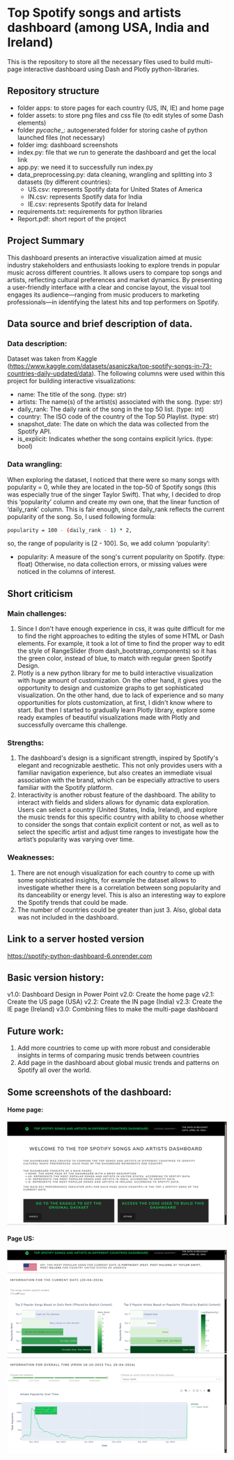 # Top Spotify songs and artists dashboard (among USA, India and Ireland)
This is the repository to store all the necessary files used to build multi-page interactive dashboard using Dash and Plotly python-libraries.


## Repository structure
- folder apps: to store pages for each country (US, IN, IE) and home page
- folder assets: to store png files and css file (to edit styles of some Dash elements)
- folder _pycache__: autogenerated folder for storing cashe of python launched files (not necessary)
- folder img: dashboard screenshots
- index.py: file that we run to generate the dashboard and get the local link
- app.py: we need it to successfully run index.py
- data_preprocessing.py: data cleaning, wrangling and splitting into 3 datasets (by different countries):
    - US.csv: represents Spotify data for United States of America
    - IN.csv: represents Spotify data for India
    - IE.csv: represents Spotify data for Ireland
- requirements.txt: requirements for python libraries
- Report.pdf: short report of the project

## Project Summary
This dashboard presents an interactive visualization aimed at music industry stakeholders and enthusiasts looking to explore trends in popular music across different countries. It allows users to compare top songs and artists, reflecting cultural preferences and market dynamics. By presenting a user-friendly interface with a clear and concise layout, the visual tool engages its audience—ranging from music producers to marketing professionals—in identifying the latest hits and top performers on Spotify.

## Data source and brief description of data.
### Data description:
Dataset was taken from Kaggle (https://www.kaggle.com/datasets/asaniczka/top-spotify-songs-in-73-countries-daily-updated/data). The following columns were used within this project for building interactive visualizations:
- name: The title of the song. (type: str)
- artists: The name(s) of the artist(s) associated with the song. (type: str)
- daily_rank: The daily rank of the song in the top 50 list. (type: int)
- country: The ISO code of the country of the Top 50 Playlist. (type: str)
- snapshot_date: The date on which the data was collected from the Spotify API.
- is_explicit: Indicates whether the song contains explicit lyrics. (type: bool)
### Data wrangling:
When exploring the dataset, I noticed that there were so many songs with popularity = 0, while they are located in the top-50 of Spotify songs (this was especially true of the singer Taylor Swift). That why, I decided to drop this ‘popularity’ column and create my own one, that the linear function of ‘daily_rank’ column. This is fair enough, since daily_rank reflects the current popularity of the song. So, I used following formula:
```bash
popularity = 100 - (daily_rank - 1) * 2,
```
so, the range of popularity is [2 - 100].
So, we add column ‘popularity’:
- popularity: A measure of the song's current popularity on Spotify. (type: float)
Otherwise, no data collection errors, or missing values were noticed in the columns of interest.

## Short criticism
### Main challenges:
1. Since I don't have enough experience in css, it was quite difficult for me to find the right approaches to editing the styles of some HTML or Dash elements. For example, it took a lot of time to find the proper way to edit the style of RangeSlider (from dash_bootstrap_components) so it has the green color, instead of blue, to match with regular green Spotify Design.
2. Plotly is a new python library for me to build interactive visualization with huge amount of customization. On the other hand, it gives you the opportunity to design and customize graphs to get sophisticated visualization. On the other hand, due to lack of experience and so many opportunities for plots customization, at first, I didn't know where to start. But then I started to gradually learn Plotly library, explore some ready examples of beautiful visualizations made with Plotly and successfully overcame this challenge.
### Strengths:
1. The dashboard's design is a significant strength, inspired by Spotify's elegant and recognizable aesthetic. This not only provides users with a familiar navigation experience, but also creates an immediate visual association with the brand, which can be especially attractive to users familiar with the Spotify platform.
2. Interactivity is another robust feature of the dashboard. The ability to interact with fields and sliders allows for dynamic data exploration. Users can select a country (United States, India, Ireland), and explore the music trends for this specific country with ability to choose whether to consider the songs that contain explicit content or not, as well as to select the specific artist and adjust time ranges to investigate how the artist’s popularity was varying over time.
### Weaknesses:
1. There are not enough visualization for each country to come up with some sophisticated insights, for example the dataset allows to investigate whether there is a correlation between song popularity and its danceability or energy level. This is also an interesting way to explore the Spotify trends that could be made.
2. The number of countries could be greater than just 3. Also, global data was not included in the dashboard.

## Link to a server hosted version
https://spotify-python-dashboard-6.onrender.com

## Basic version history:
v1.0: Dashboard Design in Power Point
v2.0: Create the home page
v2.1: Create the US page (USA)
v2.2: Create the IN page (India)
v2.3: Create the IE page (Ireland)
v3.0: Combining files to make the multi-page dashboard

## Future work:
1. Add more countries to come up with more robust and considerable insights in terms of comparing music trends between countries
2. Add page in the dashboard about global music trends and patterns on Spotify all over the world.


## Some screenshots of the dashboard:
#### Home page:
![Example Image](img/home_page.png)

#### Page US:
![Example Image](img/us1.png)
![Example Image](img/us2.png)